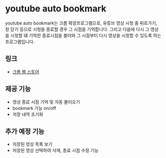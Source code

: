 # youtube auto bookmark

youtube auto bookmark는 크롬 확장프로그램으로, 유튜브 영상 시청 중 뒤로가기, 창 닫기 등으로 시청을 종료할 경우 그 시점을 기억합니다. 그리고 다음에 다시 그 영상을 시청할 떄 기억한 종료시점을 불러와 그 시점부터 다시 영상을 시청할 수 있도록 하는 프로그램입니다.


## 링크
- [크롬 웹 스토어](https://chrome.google.com/webstore/detail/fhhjjbamaeijigibmfojliniiiomkgag/preview?hl=ko&authuser=0)


## 제공 기능

- 영상 종료 시점 기억 및 자동 불러오기
- bookmark 기능 on/off
- 저장 내역 초기화



## 추가 예정 기능

- 저장된 영상 목록 보기
- 저장된 영상 선택하여 삭제, 종료 시점 수정 기능
